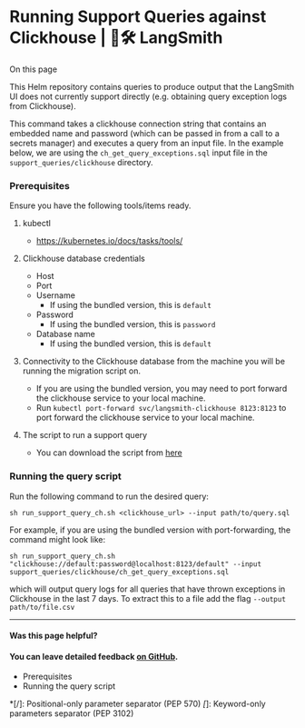 # Running Support Queries against Clickhouse | 🦜️🛠️ LangSmith

On this page

This Helm repository contains queries to produce output that the LangSmith UI does not currently support directly (e.g. obtaining query exception logs from Clickhouse).

This command takes a clickhouse connection string that contains an embedded name and password (which can be passed in from a call to a secrets manager) and executes a query from an input file. In the example below, we are using the `ch_get_query_exceptions.sql` input file in the `support_queries/clickhouse` directory.

### Prerequisites​

Ensure you have the following tools/items ready.

  1. kubectl

     * <https://kubernetes.io/docs/tasks/tools/>
  2. Clickhouse database credentials

     * Host
     * Port
     * Username
       * If using the bundled version, this is `default`
     * Password
       * If using the bundled version, this is `password`
     * Database name
       * If using the bundled version, this is `default`
  3. Connectivity to the Clickhouse database from the machine you will be running the migration script on.

     * If you are using the bundled version, you may need to port forward the clickhouse service to your local machine.
     * Run `kubectl port-forward svc/langsmith-clickhouse 8123:8123` to port forward the clickhouse service to your local machine.
  4. The script to run a support query

     * You can download the script from [here](https://github.com/langchain-ai/helm/blob/main/charts/langsmith/scripts/run_support_query_ch.sh)

### Running the query script​

Run the following command to run the desired query:
    
    
    sh run_support_query_ch.sh <clickhouse_url> --input path/to/query.sql  
    

For example, if you are using the bundled version with port-forwarding, the command might look like:
    
    
    sh run_support_query_ch.sh "clickhouse://default:password@localhost:8123/default" --input support_queries/clickhouse/ch_get_query_exceptions.sql  
    

which will output query logs for all queries that have thrown exceptions in Clickhouse in the last 7 days. To extract this to a file add the flag `--output path/to/file.csv`

* * *

#### Was this page helpful?

  

#### You can leave detailed feedback [on GitHub](https://github.com/langchain-ai/langsmith-docs/issues/new?title=DOC%3A+%3CPlease+write+a+comprehensive+title+after+the+%27DOC%3A+%27+prefix%3E).

  * Prerequisites
  * Running the query script

  *[/]: Positional-only parameter separator (PEP 570)
  *[*]: Keyword-only parameters separator (PEP 3102)